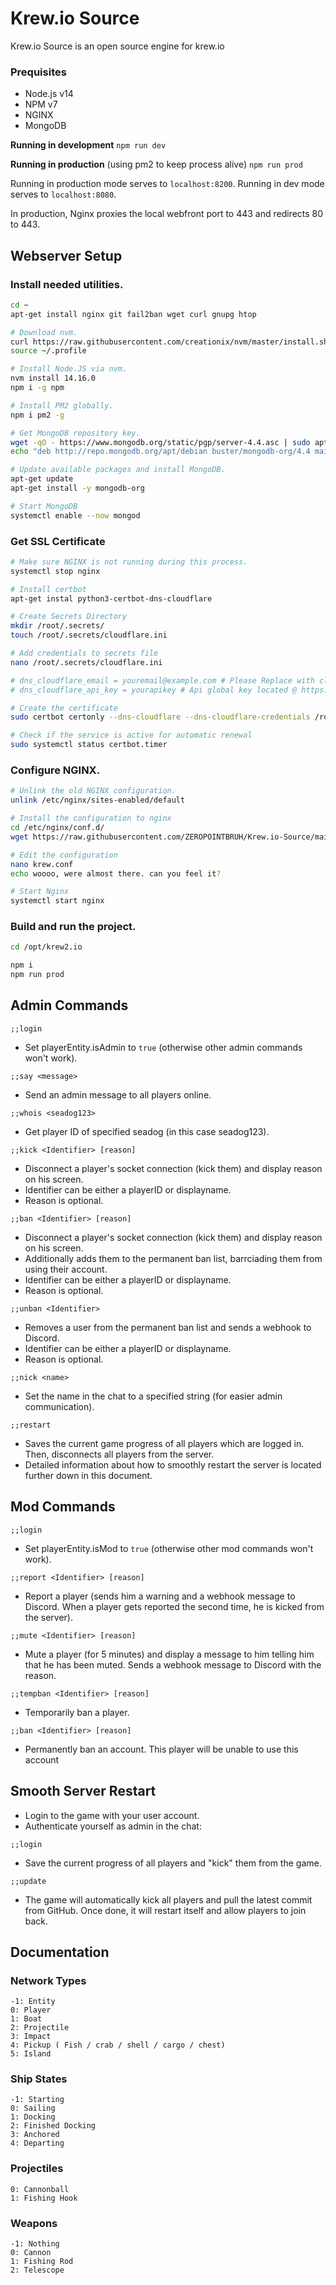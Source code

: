 # Krew.io Source
 Krew.io Source is an open source engine for krew.io

### Prequisites
 * Node.js v14
 * NPM v7
 * NGINX
 * MongoDB

**Running in development**
``npm run dev``

**Running in production** (using pm2 to keep process alive)
``npm run prod``

Running in production mode serves to ``localhost:8200``.
Running in dev mode serves to ``localhost:8080``.

In production, Nginx proxies the local webfront port to 443 and redirects 80 to 443. 

## Webserver Setup

### Install needed utilities.

```sh
cd ~
apt-get install nginx git fail2ban wget curl gnupg htop 

# Download nvm.
curl https://raw.githubusercontent.com/creationix/nvm/master/install.sh | bash 
source ~/.profile

# Install Node.JS via nvm.
nvm install 14.16.0
npm i -g npm

# Install PM2 globally.
npm i pm2 -g

# Get MongoDB repository key.
wget -qO - https://www.mongodb.org/static/pgp/server-4.4.asc | sudo apt-key add -
echo "deb http://repo.mongodb.org/apt/debian buster/mongodb-org/4.4 main" | sudo tee /etc/apt/sources.list.d/mongodb-org-4.4.list

# Update available packages and install MongoDB.
apt-get update
apt-get install -y mongodb-org

# Start MongoDB
systemctl enable --now mongod
```

### Get SSL Certificate

```sh
# Make sure NGINX is not running during this process.
systemctl stop nginx

# Install certbot
apt-get instal python3-certbot-dns-cloudflare

# Create Secrets Directory
mkdir /root/.secrets/
touch /root/.secrets/cloudflare.ini

# Add credentials to secrets file
nano /root/.secrets/cloudflare.ini

# dns_cloudflare_email = youremail@example.com # Please Replace with cloudflare email
# dns_cloudflare_api_key = yourapikey # Api global key located @ https://cloudflare.com

# Create the certificate
sudo certbot certonly --dns-cloudflare --dns-cloudflare-credentials /root/.secrets/cloudflare.ini -d example.com,*.example.com

# Check if the service is active for automatic renewal
sudo systemctl status certbot.timer
```

### Configure NGINX.

```sh
# Unlink the old NGINX configuration.
unlink /etc/nginx/sites-enabled/default

# Install the configuration to nginx
cd /etc/nginx/conf.d/
wget https://raw.githubusercontent.com/ZEROPOINTBRUH/Krew.io-Source/main/nginx%20config/krew.conf

# Edit the configuration
nano krew.conf 
echo woooo, were almost there. can you feel it?

# Start Nginx
systemctl start nginx
```

### Build and run the project.
```sh
cd /opt/krew2.io

npm i
npm run prod
```


## Admin Commands
 ```
 ;;login
 ```
 - Set playerEntity.isAdmin to ``true`` (otherwise other admin commands won't work).

 ```
 ;;say <message>
 ```
 - Send an admin message to all players online.

 ```
 ;;whois <seadog123>
 ```
 - Get player ID of specified seadog (in this case seadog123).

 ```
 ;;kick <Identifier> [reason]
 ```
 - Disconnect a player's socket connection (kick them) and display reason on his screen.
 - Identifier can be either a playerID or displayname.
 - Reason is optional.

 ```
 ;;ban <Identifier> [reason]
 ```
 - Disconnect a player's socket connection (kick them) and display reason on his screen.
 - Additionally adds them to the permanent ban list, barrciading them from using their account.
 - Identifier can be either a playerID or displayname.
 - Reason is optional.

 ```
 ;;unban <Identifier>
 ```
 - Removes a user from the permanent ban list and sends a webhook to Discord.
 - Identifier can be either a playerID or displayname.
 - Reason is optional.

 ```
 ;;nick <name>
 ```
 - Set the name in the chat to a specified string (for easier admin communication).

 ```
 ;;restart
 ```
 - Saves the current game progress of all players which are logged in. Then, disconnects all players from the server.
 - Detailed information about how to smoothly restart the server is located further down in this document.

 ## Mod Commands
 ```
 ;;login
 ```
 - Set playerEntity.isMod to ``true`` (otherwise other mod commands won't work).

 ```
 ;;report <Identifier> [reason]
 ```
 - Report a player (sends him a warning and a webhook message to Discord. When a player gets reported the second time, he is kicked from the server).

 ```
 ;;mute <Identifier> [reason]
 ```
 - Mute a player (for 5 minutes) and display a message to him telling him that he has been muted. Sends a webhook message to Discord with the reason.

 ```
 ;;tempban <Identifier> [reason]
 ```
 - Temporarily ban a player.

 ```
 ;;ban <Identifier> [reason]
 ```
 - Permanently ban an account. This player will be unable to use this account

## Smooth Server Restart
 - Login to the game with your user account.
 - Authenticate yourself as admin in the chat:
 ```
 ;;login
 ```

 - Save the current progress of all players and "kick" them from the game.
 ```
 ;;update
 ```
 - The game will automatically kick all players and pull the latest commit from GitHub. Once done, it will restart itself and allow players to join back.


## Documentation

### Network Types

 ```
 -1: Entity
 0: Player
 1: Boat    
 2: Projectile
 3: Impact
 4: Pickup ( Fish / crab / shell / cargo / chest)
 5: Island
 ```

### Ship States

 ```
 -1: Starting
 0: Sailing
 1: Docking
 2: Finished Docking
 3: Anchored
 4: Departing
 ```

### Projectiles

 ```
 0: Cannonball
 1: Fishing Hook
 ```

### Weapons

 ```
 -1: Nothing
 0: Cannon
 1: Fishing Rod
 2: Telescope
 ```
